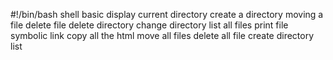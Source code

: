 #!/bin/bash
shell basic
display current directory
create a directory
moving a file
delete file
delete directory
change directory
list all files
print file
symbolic link
copy all the html
move all files
delete all file
create directory
list 
